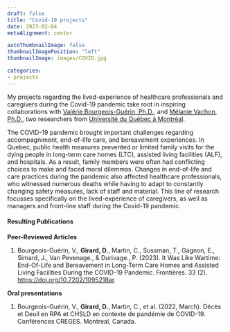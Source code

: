 ```yaml
---
draft: false
title: "Covid-19 projects"
date: 2023-02-04
metaAlignment: center

autoThumbnailImage: false
thumbnailImagePosition: "left"
thumbnailImage: images/COVID.jpg

categories:
- projects
---
```

My projects regarding the lived-experience of healthcare professionals and caregivers during the Covid-19 pandemic take root in inspiring collaborations with [Valérie Bourgeois-Guérin, Ph.D.](https://professeurs.uqam.ca/professeur/bourgeois-guerin.valerie/), and [Mélanie Vachon, Ph.D.](https://professeurs.uqam.ca/professeur/vachon.melanie/), two researchers from [Université du Québec à Montréal](https://uqam.ca).
<!--more-->
The COVID-19 pandemic brought important challenges regarding accompagniment, end-of-life care, and bereavement experiences. In Quebec, public health measures prevented or limited family visits for the dying people in long-term care homes (LTC), assisted living facilities (ALF), and hospitals. As a result, family members were often had conflicting choices to make and faced moral dilemmas. Changes in end-of-life and care practices during the pandemic also affected healthcare professionals, who witnessed numerous deaths while having to adapt to constantly changing safety measures, lack of staff and material. This line of research focusses specifically on the lived-experience of caregivers, as well as managers and front-line staff during the Covid-19 pandemic. 

#### Resulting Publications ####

**Peer-Reviewed Articles**
1. Bourgeois-Guérin, V., **Girard, D.**, Martin, C., Sussman, T., Gagnon, E., Simard, J., Van Pevenage., & Durivage., P. (2023). It Was Like Wartime: End-Of-Life and Bereavement in Long-Term Care Homes and Assisted Living Facilities During the COVID-19 Pandemic. Frontières. 33 (2). https://doi.org/10.7202/1095218ar.

**Oral presentations**
1. Bourgeois-Guérin, V., **Girard, D.**, Martin, C., et al. (2022, March). Décès et Deuil en RPA et CHSLD en contexte de pandémie de COVID-19. Conférences CREGES. Montreal, Canada.


